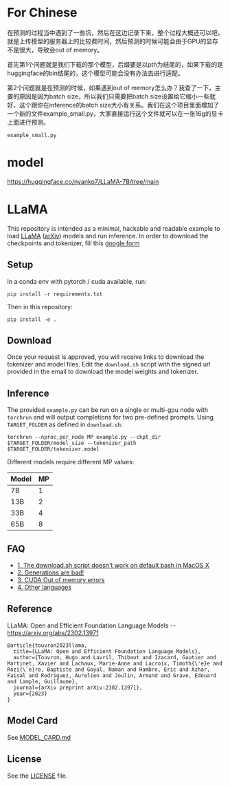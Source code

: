 # For Chinese

在预测的过程当中遇到了一些坑，然后在这边记录下来，整个过程大概还可以吧，就是上传模型的服务器上的比较费时间，然后预测的时候可能会由于GPU的显存不是很大，导致会out of memory。

首先第1个问题就是我们下载的那个模型，后缀要是以pth为结尾的，如果下载的是huggingface的bin结尾的，这个模型可能会没有办法去进行适配。

第2个问题就是在预测的时候，如果遇到out of memory怎么办？我查了一下，主要的原因是因为batch size，所以我们只需要把batch size设置给它缩小一些就好，这个跟你在inference的batch size大小有关系。我们在这个项目里面增加了一个新的文件example_small.py，大家直接运行这个文件就可以在一张16g的显卡上面进行预测。

```
example_small.py
```

# model
https://huggingface.co/nyanko7/LLaMA-7B/tree/main

# LLaMA 

This repository is intended as a minimal, hackable and readable example to load [LLaMA](https://ai.facebook.com/blog/large-language-model-llama-meta-ai/) ([arXiv](https://arxiv.org/abs/2302.13971v1)) models and run inference.
In order to download the checkpoints and tokenizer, fill this [google form](https://forms.gle/jk851eBVbX1m5TAv5)

## Setup

In a conda env with pytorch / cuda available, run:
```
pip install -r requirements.txt
```
Then in this repository:
```
pip install -e .
```

## Download

Once your request is approved, you will receive links to download the tokenizer and model files.
Edit the `download.sh` script with the signed url provided in the email to download the model weights and tokenizer.

## Inference

The provided `example.py` can be run on a single or multi-gpu node with `torchrun` and will output completions for two pre-defined prompts. Using `TARGET_FOLDER` as defined in `download.sh`:
```
torchrun --nproc_per_node MP example.py --ckpt_dir $TARGET_FOLDER/model_size --tokenizer_path $TARGET_FOLDER/tokenizer.model
```

Different models require different MP values:

|  Model | MP |
|--------|----|
| 7B     | 1  |
| 13B    | 2  |
| 33B    | 4  |
| 65B    | 8  |

## FAQ

- [1. The download.sh script doesn't work on default bash in MacOS X](FAQ.md#1)
- [2. Generations are bad!](FAQ.md#2)
- [3. CUDA Out of memory errors](FAQ.md#3)
- [4. Other languages](FAQ.md#4)

## Reference

LLaMA: Open and Efficient Foundation Language Models -- https://arxiv.org/abs/2302.13971

```
@article{touvron2023llama,
  title={LLaMA: Open and Efficient Foundation Language Models},
  author={Touvron, Hugo and Lavril, Thibaut and Izacard, Gautier and Martinet, Xavier and Lachaux, Marie-Anne and Lacroix, Timoth{\'e}e and Rozi{\`e}re, Baptiste and Goyal, Naman and Hambro, Eric and Azhar, Faisal and Rodriguez, Aurelien and Joulin, Armand and Grave, Edouard and Lample, Guillaume},
  journal={arXiv preprint arXiv:2302.13971},
  year={2023}
}
```

## Model Card
See [MODEL_CARD.md](MODEL_CARD.md)

## License
See the [LICENSE](LICENSE) file.
